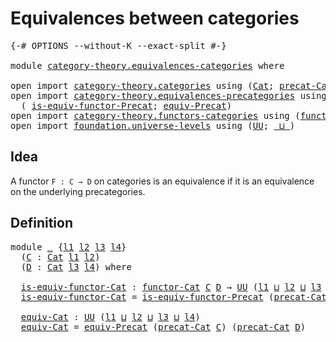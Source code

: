 # Equivalences between categories

<pre class="Agda"><a id="44" class="Symbol">{-#</a> <a id="48" class="Keyword">OPTIONS</a> <a id="56" class="Pragma">--without-K</a> <a id="68" class="Pragma">--exact-split</a> <a id="82" class="Symbol">#-}</a>

<a id="87" class="Keyword">module</a> <a id="94" href="category-theory.equivalences-categories.html" class="Module">category-theory.equivalences-categories</a> <a id="134" class="Keyword">where</a>

<a id="141" class="Keyword">open</a> <a id="146" class="Keyword">import</a> <a id="153" href="category-theory.categories.html" class="Module">category-theory.categories</a> <a id="180" class="Keyword">using</a> <a id="186" class="Symbol">(</a><a id="187" href="category-theory.categories.html#2071" class="Function">Cat</a><a id="190" class="Symbol">;</a> <a id="192" href="category-theory.categories.html#2221" class="Function">precat-Cat</a><a id="202" class="Symbol">)</a>
<a id="204" class="Keyword">open</a> <a id="209" class="Keyword">import</a> <a id="216" href="category-theory.equivalences-precategories.html" class="Module">category-theory.equivalences-precategories</a> <a id="259" class="Keyword">using</a>
  <a id="267" class="Symbol">(</a> <a id="269" href="category-theory.equivalences-precategories.html#927" class="Function">is-equiv-functor-Precat</a><a id="292" class="Symbol">;</a> <a id="294" href="category-theory.equivalences-precategories.html#1227" class="Function">equiv-Precat</a><a id="306" class="Symbol">)</a>
<a id="308" class="Keyword">open</a> <a id="313" class="Keyword">import</a> <a id="320" href="category-theory.functors-categories.html" class="Module">category-theory.functors-categories</a> <a id="356" class="Keyword">using</a> <a id="362" class="Symbol">(</a><a id="363" href="category-theory.functors-categories.html#788" class="Function">functor-Cat</a><a id="374" class="Symbol">)</a>
<a id="376" class="Keyword">open</a> <a id="381" class="Keyword">import</a> <a id="388" href="foundation.universe-levels.html" class="Module">foundation.universe-levels</a> <a id="415" class="Keyword">using</a> <a id="421" class="Symbol">(</a><a id="422" href="foundation-core.universe-levels.html#222" class="Primitive">UU</a><a id="424" class="Symbol">;</a> <a id="426" href="Agda.Primitive.html#810" class="Primitive Operator">_⊔_</a><a id="429" class="Symbol">)</a>
</pre>
## Idea

A functor `F : C → D` on categories is an equivalence if it is an equivalence on the underlying precategories.

## Definition

<pre class="Agda"><a id="580" class="Keyword">module</a> <a id="587" href="category-theory.equivalences-categories.html#587" class="Module">_</a> <a id="589" class="Symbol">{</a><a id="590" href="category-theory.equivalences-categories.html#590" class="Bound">l1</a> <a id="593" href="category-theory.equivalences-categories.html#593" class="Bound">l2</a> <a id="596" href="category-theory.equivalences-categories.html#596" class="Bound">l3</a> <a id="599" href="category-theory.equivalences-categories.html#599" class="Bound">l4</a><a id="601" class="Symbol">}</a>
  <a id="605" class="Symbol">(</a><a id="606" href="category-theory.equivalences-categories.html#606" class="Bound">C</a> <a id="608" class="Symbol">:</a> <a id="610" href="category-theory.categories.html#2071" class="Function">Cat</a> <a id="614" href="category-theory.equivalences-categories.html#590" class="Bound">l1</a> <a id="617" href="category-theory.equivalences-categories.html#593" class="Bound">l2</a><a id="619" class="Symbol">)</a>
  <a id="623" class="Symbol">(</a><a id="624" href="category-theory.equivalences-categories.html#624" class="Bound">D</a> <a id="626" class="Symbol">:</a> <a id="628" href="category-theory.categories.html#2071" class="Function">Cat</a> <a id="632" href="category-theory.equivalences-categories.html#596" class="Bound">l3</a> <a id="635" href="category-theory.equivalences-categories.html#599" class="Bound">l4</a><a id="637" class="Symbol">)</a> <a id="639" class="Keyword">where</a>

  <a id="648" href="category-theory.equivalences-categories.html#648" class="Function">is-equiv-functor-Cat</a> <a id="669" class="Symbol">:</a> <a id="671" href="category-theory.functors-categories.html#788" class="Function">functor-Cat</a> <a id="683" href="category-theory.equivalences-categories.html#606" class="Bound">C</a> <a id="685" href="category-theory.equivalences-categories.html#624" class="Bound">D</a> <a id="687" class="Symbol">→</a> <a id="689" href="foundation-core.universe-levels.html#222" class="Primitive">UU</a> <a id="692" class="Symbol">(</a><a id="693" href="category-theory.equivalences-categories.html#590" class="Bound">l1</a> <a id="696" href="Agda.Primitive.html#810" class="Primitive Operator">⊔</a> <a id="698" href="category-theory.equivalences-categories.html#593" class="Bound">l2</a> <a id="701" href="Agda.Primitive.html#810" class="Primitive Operator">⊔</a> <a id="703" href="category-theory.equivalences-categories.html#596" class="Bound">l3</a> <a id="706" href="Agda.Primitive.html#810" class="Primitive Operator">⊔</a> <a id="708" href="category-theory.equivalences-categories.html#599" class="Bound">l4</a><a id="710" class="Symbol">)</a>
  <a id="714" href="category-theory.equivalences-categories.html#648" class="Function">is-equiv-functor-Cat</a> <a id="735" class="Symbol">=</a> <a id="737" href="category-theory.equivalences-precategories.html#927" class="Function">is-equiv-functor-Precat</a> <a id="761" class="Symbol">(</a><a id="762" href="category-theory.categories.html#2221" class="Function">precat-Cat</a> <a id="773" href="category-theory.equivalences-categories.html#606" class="Bound">C</a><a id="774" class="Symbol">)</a> <a id="776" class="Symbol">(</a><a id="777" href="category-theory.categories.html#2221" class="Function">precat-Cat</a> <a id="788" href="category-theory.equivalences-categories.html#624" class="Bound">D</a><a id="789" class="Symbol">)</a>

  <a id="794" href="category-theory.equivalences-categories.html#794" class="Function">equiv-Cat</a> <a id="804" class="Symbol">:</a> <a id="806" href="foundation-core.universe-levels.html#222" class="Primitive">UU</a> <a id="809" class="Symbol">(</a><a id="810" href="category-theory.equivalences-categories.html#590" class="Bound">l1</a> <a id="813" href="Agda.Primitive.html#810" class="Primitive Operator">⊔</a> <a id="815" href="category-theory.equivalences-categories.html#593" class="Bound">l2</a> <a id="818" href="Agda.Primitive.html#810" class="Primitive Operator">⊔</a> <a id="820" href="category-theory.equivalences-categories.html#596" class="Bound">l3</a> <a id="823" href="Agda.Primitive.html#810" class="Primitive Operator">⊔</a> <a id="825" href="category-theory.equivalences-categories.html#599" class="Bound">l4</a><a id="827" class="Symbol">)</a>
  <a id="831" href="category-theory.equivalences-categories.html#794" class="Function">equiv-Cat</a> <a id="841" class="Symbol">=</a> <a id="843" href="category-theory.equivalences-precategories.html#1227" class="Function">equiv-Precat</a> <a id="856" class="Symbol">(</a><a id="857" href="category-theory.categories.html#2221" class="Function">precat-Cat</a> <a id="868" href="category-theory.equivalences-categories.html#606" class="Bound">C</a><a id="869" class="Symbol">)</a> <a id="871" class="Symbol">(</a><a id="872" href="category-theory.categories.html#2221" class="Function">precat-Cat</a> <a id="883" href="category-theory.equivalences-categories.html#624" class="Bound">D</a><a id="884" class="Symbol">)</a>
</pre>